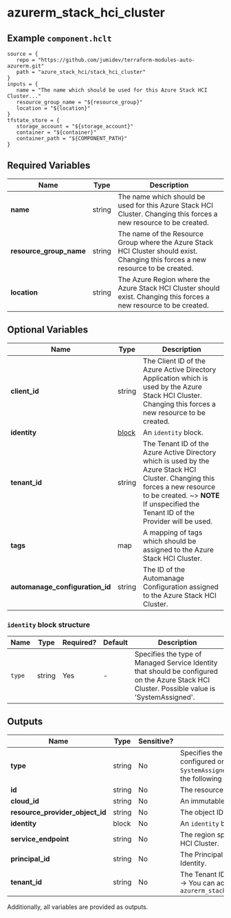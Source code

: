 # azurerm_stack_hci_cluster



## Example `component.hclt`

```hcl
source = {
   repo = "https://github.com/jumidev/terraform-modules-auto-azurerm.git"   
   path = "azure_stack_hci/stack_hci_cluster"   
}
inputs = {
   name = "The name which should be used for this Azure Stack HCI Cluster..."   
   resource_group_name = "${resource_group}"   
   location = "${location}"   
}
tfstate_store = {
   storage_account = "${storage_account}"   
   container = "${container}"   
   container_path = "${COMPONENT_PATH}"   
}
```

## Required Variables

| Name | Type |  Description |
| ---- | --------- |  ----------- |
| **name** | string |  The name which should be used for this Azure Stack HCI Cluster. Changing this forces a new resource to be created. | 
| **resource_group_name** | string |  The name of the Resource Group where the Azure Stack HCI Cluster should exist. Changing this forces a new resource to be created. | 
| **location** | string |  The Azure Region where the Azure Stack HCI Cluster should exist. Changing this forces a new resource to be created. | 

## Optional Variables

| Name | Type |  Description |
| ---- | --------- |  ----------- |
| **client_id** | string |  The Client ID of the Azure Active Directory Application which is used by the Azure Stack HCI Cluster. Changing this forces a new resource to be created. | 
| **identity** | [block](#identity-block-structure) |  An `identity` block. | 
| **tenant_id** | string |  The Tenant ID of the Azure Active Directory which is used by the Azure Stack HCI Cluster. Changing this forces a new resource to be created. ~> **NOTE** If unspecified the Tenant ID of the Provider will be used. | 
| **tags** | map |  A mapping of tags which should be assigned to the Azure Stack HCI Cluster. | 
| **automanage_configuration_id** | string |  The ID of the Automanage Configuration assigned to the Azure Stack HCI Cluster. | 

### `identity` block structure

| Name | Type | Required? | Default | Description |
| ---- | ---- | --------- | ------- | ----------- |
| `type` | string | Yes | - | Specifies the type of Managed Service Identity that should be configured on the Azure Stack HCI Cluster. Possible value is 'SystemAssigned'. |



## Outputs

| Name | Type | Sensitive? | Description |
| ---- | ---- | --------- | --------- |
| **type** | string | No  | Specifies the type of Managed Service Identity that should be configured on the Azure Stack HCI Cluster. Possible value is `SystemAssigned`. In addition to the Arguments listed above - the following Attributes are exported: | 
| **id** | string | No  | The resource ID of the Azure Stack HCI Cluster. | 
| **cloud_id** | string | No  | An immutable UUID for the Azure Stack HCI Cluster. | 
| **resource_provider_object_id** | string | No  | The object ID of the Resource Provider Service Principal. | 
| **identity** | block | No  | An `identity` block. | 
| **service_endpoint** | string | No  | The region specific Data Path Endpoint of the Azure Stack HCI Cluster. | 
| **principal_id** | string | No  | The Principal ID associated with this Managed Service Identity. | 
| **tenant_id** | string | No  | The Tenant ID associated with this Managed Service Identity. -> You can access the Principal ID via `azurerm_stack_hci_cluster.example.identity.0.principal_id` | 

Additionally, all variables are provided as outputs.
